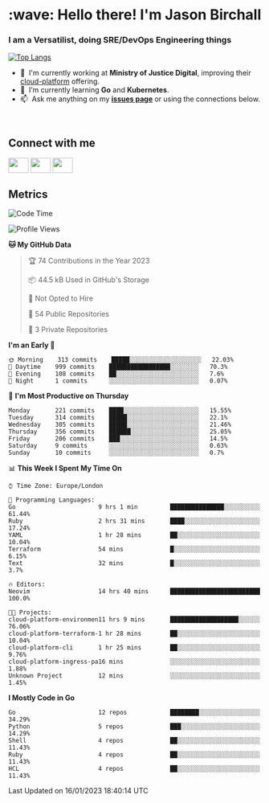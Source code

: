 <h1 align="left" id="jason-title">:wave: Hello there! I'm Jason Birchall</h1>
<h3 align="left">I am a Versatilist, doing SRE/DevOps Engineering things</h3>

[![Top Langs](https://github-readme-stats.vercel.app/api?username=jasonBirchall&show_icons=true&count_private=true&include_all_commits=true&theme=gruvbox)](https://github.com/anuraghazra/github-readme-stats)

- :office: &nbsp;I'm currently working at **Ministry of Justice Digital**, improving their [cloud-platform](https://github.com/ministryofjustice/cloud-platform) offering.
- :seedling: &nbsp;I’m currently learning **Go** and **Kubernetes**.
- :mailbox: &nbsp;Ask me anything on my **[issues page]** or using the connections below.


<br>

<h2>Connect with me</h2>
<p>
<a href="https://twitter.com/jsonBirchall" target="blank"><img align="center" src="https://cdn.jsdelivr.net/npm/simple-icons@3.0.1/icons/twitter.svg" alt="" height="30" width="40" /></a>
<a href="https://keybase.io/json0" target="blank"><img align="center" src="https://cdn.jsdelivr.net/npm/simple-icons@3.0.1/icons/keybase.svg" alt="" height="30" width="40" /></a>
<a href="https://www.reddit.com/user/kakorate" target="blank"><img align="center" src="https://cdn.jsdelivr.net/npm/simple-icons@3.0.1/icons/reddit.svg" alt="" height="30" width="40" /></a>
</p>

<h2>Metrics</h2>

<!--START_SECTION:waka-->
![Code Time](http://img.shields.io/badge/Code%20Time-905%20hrs%2021%20mins-blue)

![Profile Views](http://img.shields.io/badge/Profile%20Views-1-blue)

**🐱 My GitHub Data** 

> 🏆 74 Contributions in the Year 2023
 > 
> 📦 44.5 kB Used in GitHub's Storage 
 > 
> 🚫 Not Opted to Hire
 > 
> 📜 54 Public Repositories 
 > 
> 🔑 3 Private Repositories  
 > 
**I'm an Early 🐤** 

```text
🌞 Morning    313 commits    █████░░░░░░░░░░░░░░░░░░░░   22.03% 
🌆 Daytime    999 commits    █████████████████░░░░░░░░   70.3% 
🌃 Evening    108 commits    ██░░░░░░░░░░░░░░░░░░░░░░░   7.6% 
🌙 Night      1 commits      ░░░░░░░░░░░░░░░░░░░░░░░░░   0.07%

```
📅 **I'm Most Productive on Thursday** 

```text
Monday       221 commits    ████░░░░░░░░░░░░░░░░░░░░░   15.55% 
Tuesday      314 commits    █████░░░░░░░░░░░░░░░░░░░░   22.1% 
Wednesday    305 commits    █████░░░░░░░░░░░░░░░░░░░░   21.46% 
Thursday     356 commits    ██████░░░░░░░░░░░░░░░░░░░   25.05% 
Friday       206 commits    ███░░░░░░░░░░░░░░░░░░░░░░   14.5% 
Saturday     9 commits      ░░░░░░░░░░░░░░░░░░░░░░░░░   0.63% 
Sunday       10 commits     ░░░░░░░░░░░░░░░░░░░░░░░░░   0.7%

```


📊 **This Week I Spent My Time On** 

```text
⌚︎ Time Zone: Europe/London

💬 Programming Languages: 
Go                       9 hrs 1 min         ███████████████░░░░░░░░░░   61.44% 
Ruby                     2 hrs 31 mins       ████░░░░░░░░░░░░░░░░░░░░░   17.24% 
YAML                     1 hr 28 mins        ██░░░░░░░░░░░░░░░░░░░░░░░   10.04% 
Terraform                54 mins             █░░░░░░░░░░░░░░░░░░░░░░░░   6.15% 
Text                     32 mins             █░░░░░░░░░░░░░░░░░░░░░░░░   3.7%

🔥 Editors: 
Neovim                   14 hrs 40 mins      █████████████████████████   100.0%

🐱‍💻 Projects: 
cloud-platform-environmen11 hrs 9 mins       ███████████████████░░░░░░   76.06% 
cloud-platform-terraform-1 hr 28 mins        ██░░░░░░░░░░░░░░░░░░░░░░░   10.04% 
cloud-platform-cli       1 hr 25 mins        ██░░░░░░░░░░░░░░░░░░░░░░░   9.76% 
cloud-platform-ingress-pa16 mins             ░░░░░░░░░░░░░░░░░░░░░░░░░   1.88% 
Unknown Project          12 mins             ░░░░░░░░░░░░░░░░░░░░░░░░░   1.45%

```

**I Mostly Code in Go** 

```text
Go                       12 repos            ████████░░░░░░░░░░░░░░░░░   34.29% 
Python                   5 repos             ███░░░░░░░░░░░░░░░░░░░░░░   14.29% 
Shell                    4 repos             ██░░░░░░░░░░░░░░░░░░░░░░░   11.43% 
Ruby                     4 repos             ██░░░░░░░░░░░░░░░░░░░░░░░   11.43% 
HCL                      4 repos             ██░░░░░░░░░░░░░░░░░░░░░░░   11.43%

```



 Last Updated on 16/01/2023 18:40:14 UTC
<!--END_SECTION:waka-->

<!-- links -->

[issues page]: https://github.com/jasonBirchall/jasonBirchall/issues "jasonBirchall/issues"
